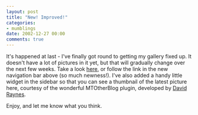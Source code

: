 ```yaml
---
layout: post
title: "New! Improved!"
categories:
- mumblings
date: 2002-12-27 00:00
comments: true
---
```


<p>It's happened at last - I've finally got round to getting my gallery fixed up. It doesn't have a lot of pictures in it yet, but that will gradually change over the next few weeks. Take a look <a href="http://www.rousette.org.uk/mt-static/wingsopenwide/index.html" title="My new gallery/photblog">here</a>, or follow the link in the new navigation bar above (so much newness!). I've also added a handy little widget in the sidebar so that you can see a thumbnail of the latest picture here, courtesy of the wonderful MTOtherBlog plugin, developed by <a href="http://www.rayners.org/archives/000108.php" title="MTOtherBlog Plugin">David Raynes</a>.</p>

<p>Enjoy, and let me know what you think.</p>


